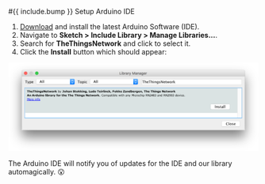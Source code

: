 #{{ include.bump }} Setup Arduino IDE

1. [Download](https://www.arduino.cc/en/Main/Software) and install the latest Arduino Software (IDE).
2. Navigate to **Sketch > Include Library > Manage Libraries...**.
3. Search for **TheThingsNetwork** and click to select it.
4. Click the **Install** button which should appear:

  ![](/assets/arduino_library.png)

The Arduino IDE will notify you of updates for the IDE and our library automagically. :open_mouth: